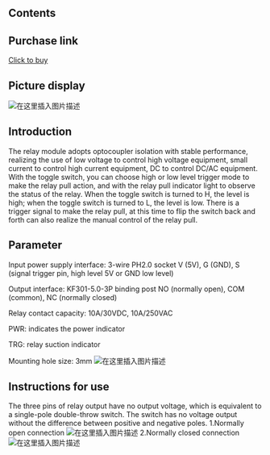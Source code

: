 ## Contents
## Purchase link
[Click to buy](https://item.taobao.com/item.htm?spm=a1z10.3-c-s.w4002-21223910208.17.4baf6a4bup8ih0&id=688290877964)

## Picture display
![在这里插入图片描述](https://img-blog.csdnimg.cn/ae46c6942a5144709ac26b6f69c99b19.png#pic_center)
## Introduction
The relay module adopts optocoupler isolation with stable performance, realizing the use of low voltage to control high voltage equipment, small current to control high current equipment, DC to control DC/AC equipment. With the toggle switch, you can choose high or low level trigger mode to make the relay pull action, and with the relay pull indicator light to observe the status of the relay. When the toggle switch is turned to H, the level is high; when the toggle switch is turned to L, the level is low. There is a trigger signal to make the relay pull, at this time to flip the switch back and forth can also realize the manual control of the relay pull.
## Parameter
Input power supply interface: 3-wire PH2.0 socket
 V (5V), G (GND), S (signal trigger pin, high level 5V or GND low level)
 
Output interface: KF301-5.0-3P binding post 
NO (normally open), COM (common), NC (normally closed)

Relay contact capacity: 10A/30VDC, 10A/250VAC

PWR: indicates the power indicator

TRG: relay suction indicator

Mounting hole size: 3mm
![在这里插入图片描述](https://img-blog.csdnimg.cn/c61714f99c0a4f02aba7aec34e8aa740.png#pic_center)
## Instructions for use
The three pins of relay output have no output voltage, which is equivalent to a single-pole double-throw switch. The switch has no voltage output without the difference between positive and negative poles.
1.Normally open connection
![在这里插入图片描述](https://img-blog.csdnimg.cn/fab7a6d34892445b81295a3dd16b4835.png#pic_center)
2.Normally closed connection
![在这里插入图片描述](https://img-blog.csdnimg.cn/e83d3ce124474e699155295385e207b8.png#pic_center)

